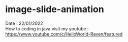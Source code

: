 # image-slide-animation
Date : 22/01/2022<br/>
How to coding in java
visit my youtube : https://www.youtube.com/c/HelloWorld-Raven/featured
<br/><br/>

